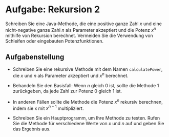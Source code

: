 # Aufgabe: Rekursion 2

Schreiben Sie eine Java-Methode, die eine positive ganze Zahl $x$ und eine nicht-negative ganze Zahl $n$ als Parameter akzeptiert und die Potenz $x^n$ mithilfe von Rekursion berechnet. Vermeiden Sie die Verwendung von Schleifen oder eingebauten Potenzfunktionen.

## Aufgabenstellung

- Schreiben Sie eine rekursive Methode mit dem Namen `calculatePower`, die $x$ und $n$ als Parameter akzeptiert und $x^n$ berechnet.

- Behandeln Sie den Basisfall: Wenn $n$ gleich 0 ist, sollte die Methode 1 zurückgeben, da jede Zahl zur Potenz 0 gleich 1 ist.

- In anderen Fällen sollte die Methode die Potenz $x^n$ rekursiv berechnen, indem sie x mit $x^{n-1}$ multipliziert.

- Schreiben Sie ein Hauptprogramm, um Ihre Methode zu testen. Rufen Sie die Methode für verschiedene Werte von $x$ und $n$ auf und geben Sie das Ergebnis aus.
